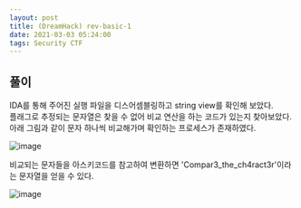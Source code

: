 ```yaml
---
layout: post
title: (DreamHack) rev-basic-1
date: 2021-03-03 05:24:00
tags: Security CTF
---
```


## 풀이

IDA를 통해 주어진 실행 파일을 디스어셈블링하고 string view를 확인해 보았다.\
플래그로 추정되는 문자열은 찾을 수 없어 비교 연산을 하는 코드가 있는지 찾아보았다. 아래 그림과 같이 문자 하나씩 비교해가며 확인하는 프로세스가 존재하였다.

![image](https://user-images.githubusercontent.com/24788751/110456181-9a1b4080-810c-11eb-8cff-dffde77c3eaa.png)

비교되는 문자들을 아스키코드를 참고하여 변환하면 'Compar3_the_ch4ract3r'이라는 문자열을 얻을 수 있다.

![image](https://user-images.githubusercontent.com/24788751/110456857-6391f580-810d-11eb-9e58-76b7f9a709d4.png)